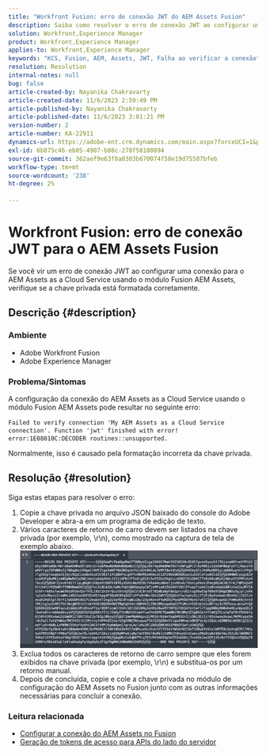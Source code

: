 ```yaml
---
title: "Workfront Fusion: erro de conexão JWT do AEM Assets Fusion"
description: Saiba como resolver o erro de conexão JWT ao configurar uma conexão usando o AEM Assets Fusion. Formate corretamente a chave privada.
solution: Workfront,Experience Manager
product: Workfront,Experience Manager
applies-to: Workfront,Experience Manager
keywords: "KCS, Fusion, AEM, Assets, JWT, Falha ao verificar a conexão"
resolution: Resolution
internal-notes: null
bug: false
article-created-by: Nayanika Chakravarty
article-created-date: 11/6/2023 2:59:49 PM
article-published-by: Nayanika Chakravarty
article-published-date: 11/6/2023 3:01:21 PM
version-number: 2
article-number: KA-22911
dynamics-url: https://adobe-ent.crm.dynamics.com/main.aspx?forceUCI=1&pagetype=entityrecord&etn=knowledgearticle&id=b9511e1f-b57c-ee11-8179-6045bd006295
exl-id: 6b875c46-eb05-4907-b88c-278f58180894
source-git-commit: 362aef9e63f8a0303b670074f58e19d75587bfeb
workflow-type: tm+mt
source-wordcount: '238'
ht-degree: 2%

---
```


# Workfront Fusion: erro de conexão JWT para o AEM Assets Fusion


Se você vir um erro de conexão JWT ao configurar uma conexão para o AEM Assets as a Cloud Service usando o módulo Fusion AEM Assets, verifique se a chave privada está formatada corretamente.

## Descrição {#description}


### Ambiente

- Adobe Workfront Fusion
- Adobe Experience Manager


### Problema/Sintomas

A configuração da conexão do AEM Assets as a Cloud Service usando o módulo Fusion AEM Assets pode resultar no seguinte erro:


```
Failed to verify connection 'My AEM Assets as a Cloud Service connection'. Function 'jwt' finished with error! error:1E08010C:DECODER routines::unsupported.
```


Normalmente, isso é causado pela formatação incorreta da chave privada.


## Resolução {#resolution}


Siga estas etapas para resolver o erro:

1. Copie a chave privada no arquivo JSON baixado do console do Adobe Developer e abra-a em um programa de edição de texto.
2. Vários caracteres de retorno de carro devem ser listados na chave privada (por exemplo, \r\n), como mostrado na captura de tela de exemplo abaixo.     ![](assets/3dbe4410-3d5e-ee11-be6f-6045bd006d92.png)
3. Exclua todos os caracteres de retorno de carro sempre que eles forem exibidos na chave privada (por exemplo, \r\n) e substitua-os por um retorno manual.
4. Depois de concluída, copie e cole a chave privada no módulo de configuração do AEM Assets no Fusion junto com as outras informações necessárias para concluir a conexão.


### Leitura relacionada

- [Configurar a conexão do AEM Assets no Fusion](https://experienceleague.adobe.com/docs/workfront/using/adobe-workfront-fusion/fusion-apps-and-modules/aem-assets-modules.html?lang=en)
- [Geração de tokens de acesso para APIs do lado do servidor](https://experienceleague.adobe.com/docs/experience-manager-cloud-service/content/implementing/developing/generating-access-tokens-for-server-side-apis.html?lang=en#the-server-to-server-flow)
